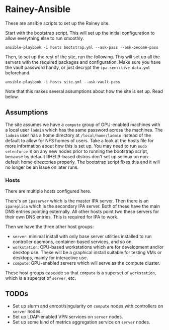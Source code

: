 # Rainey-Ansible

These are ansible scripts to set up the Rainey site.

Start with the bootstrap script. This will set up the initial configuration to allow everything else to run smoothly.

    ansible-playbook -i hosts bootstrap.yml --ask-pass --ask-become-pass

Then, to set up the rest of the site, run the following. This will set up all the servers with the required packages and configuration. Make sure you have the vault password handy, or just decrypt the `ipa-sensitive-data.yml` beforehand.

    ansible-playbook -i hosts site.yml --ask-vault-pass

Note that this makes several assumptions about how the site is set up. Read below.

## Assumptions

The site assumes we have a `compute` group of GPU-enabled machines with a local user `ladmin` which has the same password across the machines. The `ladmin` user has a home directory at `/local/home/ladmin` instead of the default to allow for NFS homes of users. Take a look at the hosts file for more information about how this is set up. You may need to run `sudo setenforce 0` on any new nodes prior to running the bootstrap script, because by default RHEL9-based distros don't set up selinux on non-default home directories properly. The bootstrap script fixes this and it will no longer be an issue on later runs.

### Hosts

There are multiple hosts configured here. 

There's an `ipaserver` which is the master IPA server. Then there is an `ipareplica` which is the secondary IPA server. Both of these have the main DNS entries pointing externally. All other hosts point two these servers for their own DNS entries. This is required for IPA to work.

Then we have the three other host groups:
- `server`: minimal install with only base server utilities installed to run controller daemons, container-based services, and so on.
- `workstation`: CPU-based workstations which are for development and/or desktop use. These will be a graphical install suitable for testing VMs or desktops, mainly for interactive use.
- `compute`: GPU-enabled servers which will serve as the compute cluster.

These host groups cascade so that `compute` is a superset of `workstation`, which is a superset of `server`, etc.

## TODOs
- Set up slurm and enroot/singularity on `compute` nodes with controllers on `server` nodes.
- Set up LDAP-enabled VPN services on `server` nodes.
- Set up some kind of metrics aggregation service on `server` nodes.
